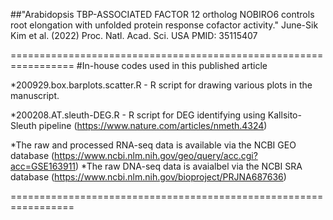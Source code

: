 ##"Arabidopsis TBP-ASSOCIATED FACTOR 12 ortholog NOBIRO6 controls root elongation with unfolded protein response cofactor activity."
June-Sik Kim et al. (2022) Proc. Natl. Acad. Sci. USA  PMID: 35115407

=================================================================
#In-house codes used in this published article

  *200929.box.barplots.scatter.R - R script for drawing various plots in the manuscript. 

  *200208.AT.sleuth-DEG.R        - R script for DEG identifying using Kallsito-Sleuth pipeline (https://www.nature.com/articles/nmeth.4324)
  
  *The raw and processed RNA-seq data is available via the NCBI GEO database 
(https://www.ncbi.nlm.nih.gov/geo/query/acc.cgi?acc=GSE163911)
  *The raw DNA-seq data is avaialbel via the NCBI SRA database
 (https://www.ncbi.nlm.nih.gov/bioproject/PRJNA687636)

=================================================================



